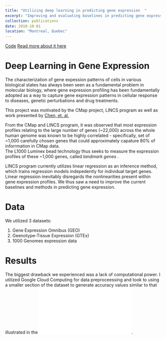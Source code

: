 ```yaml
---
title: "Utilizing deep learning in predicting gene expression  "
excerpt: "Improving and evaluating baselines in predicting gene expression"
collection: publications
date: 2018-10-01
location: "Montreal, Quebec"
---
```


[Code](https://github.com/kmualim/comp561_project)  [Read more about it here](https://github.com/kmualim/comp561_project/blob/master/bioc561_report%20(1).pdf)

# Deep Learning in Gene Expression

The characterization of gene expession patterns of cells in various biological states has always been seen as a fundamental problem in molecular biology, where gene expression 
profiling has been fundamentally adopted as a way to capture gene expression patterns in cellular response to diseases, genetic perturbations and drug treatments.

This project was motivated by the CMap project, LINCS program as well as work presented by [Chen, et. al.](/files/geneexpr.pdf)

From the CMap and LINCS program, it was observed that most expression profiles relating to the large number of genes (~22,000) across the whole human genome was known to be highly correlated - specifically,  set of ~1,000 carefully chosen genes that could approximately capature 80% of inforrmation in CMap data.  
The L1000 Luminex bead technology thus seeks to measure the expression profiles of these ~1,000 genes, called <i> landmark genes </i>. 

LINCS program currently utilizes linear regression as an inference method, which trains regression models indepedently for individual target genes. Linear regression inevitably disregards the nonlinearities present within gene expression profiles.  We thus saw a need to improve the current baselines and methods in predicting gene expression.

# Data 

We utilized 3 datasets: 
1. Gene Expression Omnibus (GEO)
2. Geenotype-Tissue Expression (GTEx) 
3. 1000 Genomes expression data 


# Results 

The biggest drawback we experienced was a lack of computational power. I utilized Google Cloud Computing for data preproceessing and took to using 
a smaller section of the dataset to generate accuracy values similar to that illustrated in the ![paper](/files/geneexpr.pdf). 

 
